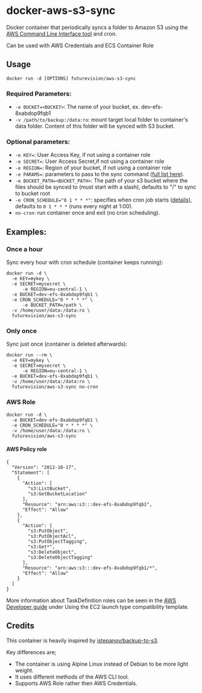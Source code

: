 
# docker-aws-s3-sync

Docker container that periodically syncs a folder to Amazon S3 using the [AWS Command Line Interface tool](https://aws.amazon.com/cli/) and cron.

Can be used with AWS Credentials and ECS Container Role

## Usage

    docker run -d [OPTIONS] futurevision/aws-s3-sync

### Required Parameters:

* `-e BUCKET=<BUCKET>`: The name of your bucket, ex. dev-efs-8xabdop9fqb1
* `-v /path/to/backup:/data:ro`: mount target local folder to container's data folder. Content of this folder will be synced with S3 bucket.

### Optional parameters:

* `-e KEY=`: User Access Key, if not using a container role
* `-e SECRET=`: User Access Secret,if not using a container role
* `-e REGION=`: Region of your bucket, if not using a container role
* `-e PARAMS=`: parameters to pass to the sync command ([full list here](http://docs.aws.amazon.com/cli/latest/reference/s3/sync.html)).
* `-e BUCKET_PATH=<BUCKET_PATH>`: The path of your s3 bucket where the files should be synced to (must start with a slash), defaults to "/" to sync to bucket root
* `-e CRON_SCHEDULE="0 1 * * *"`: specifies when cron job starts ([details](http://en.wikipedia.org/wiki/Cron)), defaults to `0 1 * * *` (runs every night at 1:00).
* `no-cron`: run container once and exit (no cron scheduling).

## Examples:

### Once a hour
Sync every hour with cron schedule (container keeps running):

    docker run -d \
      -e KEY=mykey \
      -e SECRET=mysecret \
		  -e REGION=eu-central-1 \
      -e BUCKET=dev-efs-8xabdop9fqb1 \
      -e CRON_SCHEDULE="0 * * * *" \
		  -e BUCKET_PATH=/path \
      -v /home/user/data:/data:ro \
      futurevision/aws-s3-sync

### Only once
Sync just once (container is deleted afterwards):

    docker run --rm \
      -e KEY=mykey \
      -e SECRET=mysecret \
		  -e REGION=eu-central-1 \
      -e BUCKET=dev-efs-8xabdop9fqb1 \
      -v /home/user/data:/data:ro \
      futurevision/aws-s3-sync no-cron

### AWS Role

    docker run -d \
      -e BUCKET=dev-efs-8xabdop9fqb1 \
      -e CRON_SCHEDULE="0 * * * *" \
      -v /home/user/data:/data:ro \
      futurevision/aws-s3-sync

#### AWS Policy role

    {
      "Version": "2012-10-17",
      "Statement": [
        {
          "Action": [
            "s3:ListBucket",
            "s3:GetBucketLocation"
          ],
          "Resource": "arn:aws:s3:::dev-efs-8xabdop9fqb1",
          "Effect": "Allow"
        },
        {
          "Action": [
            "s3:PutObject",
            "s3:PutObjectAcl",
            "s3:PutObjectTagging",
            "s3:Get*",
            "s3:DeleteObject",
            "s3:DeleteObjectTagging"
          ],
          "Resource": "arn:aws:s3:::dev-efs-8xabdop9fqb1/*",
          "Effect": "Allow"
        }
      ]
    }

More information about TaskDefinition roles can be seen in the [AWS Developer guide](https://docs.aws.amazon.com/AmazonECS/latest/developerguide/create-task-definition.html) under Using the EC2 launch type compatibility template.

## Credits

This container is heavily inspired by [istepanov/backup-to-s3](https://github.com/istepanov/docker-backup-to-s3/blob/master/README.md).

Key differences are;
- The container is using Alpine Linux instead of Debian to be more light weight.
- It uses different methods of the AWS CLI tool.
- Supports AWS Role rather then AWS Credentials.
